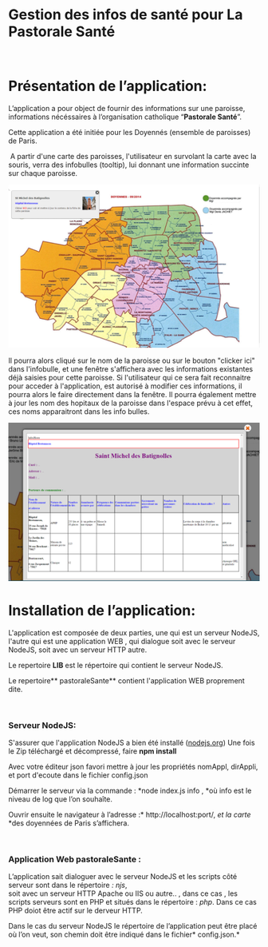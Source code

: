 **Gestion des infos de santé pour La Pastorale Santé**
======================================================

 

**Présentation de l’application:**
==================================

L’application a pour object de fournir des informations sur une paroisse,
informations nécéssaires à l’organisation catholique “**Pastorale Santé**”.

Cette application a été initiée pour les Doyennés (ensemble de paroisses) de
Paris.

 A partir d'une carte des paroisses, l'utilisateur en survolant la carte avec la
souris, verra des infobulles (tooltip), lui donnant une information succinte sur
chaque paroisse.

![](<./imagesReadmeWiki/pastoraleSante-01.png>)

Il pourra alors cliqué sur le nom de la paroisse ou sur le bouton "clicker ici"
dans l'infobulle, et une fenêtre s'affichera avec les informations existantes
déjà saisies pour cette paroisse. Si l'utilisateur qui ce sera fait reconnaitre
pour acceder à l'application, est autorisé à modifier ces informations, il
pourra alors le faire directement dans la fenêtre. Il pourra également mettre à
jour les nom des hopitaux de la paroisse dans l'espace prévu à cet effet, ces
noms apparaitront dans les info bulles.

![](<./imagesReadmeWiki//pastoraleSante_02.png>)

**Installation de l’application:**
==================================

L'application est composée de deux parties, une qui est un serveur NodeJS,
l'autre qui est une application WEB , qui dialogue soit avec le serveur NodeJS,
soit avec un serveur HTTP autre.

Le repertoire **LIB** est le répertoire qui contient le serveur NodeJS.

Le repertoire** pastoraleSante** contient l'application WEB proprement dite.

 

### Serveur NodeJS: 

S'assurer que l'application NodeJS a bien été installé
([nodejs.org](<https://nodejs.org/>)) Une fois le Zip téléchargé et décompressé,
faire **npm install**

Avec votre éditeur json favori mettre à jour les propriétés nomAppl, dirAppli,
et port d'ecoute dans le fichier config.json

Démarrer le serveur via la commande :   *node index.js info   , *où info est le
niveau de log que l’on souhaîte.

Ouvrir ensuite le navigateur à l’adresse :* http://localhost:port/,  *et la
carte* *des doyennées de Paris s’affichera.

 

### Application Web pastoraleSante :

L’application sait dialoguer avec le serveur NodeJS  et les scripts côté serveur
sont dans le répertoire *: njs*,  
soit avec un serveur HTTP Apache ou IIS ou autre.. , dans ce cas , les scripts
serveurs sont en PHP et situés dans le répertoire : *php*. Dans ce cas PHP doiot
être actif sur le derveur HTTP.

Dans le cas du serveur NodeJS le répertoire de l’application peut être placé où
l’on veut, son chemin doit être indiqué dans le fichier* config.json.*

 
